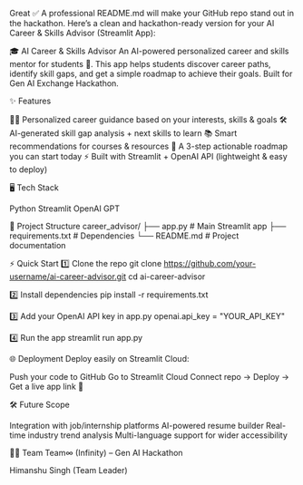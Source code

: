 Great ✅ A professional README.md will make your GitHub repo stand out in the hackathon.
Here’s a clean and hackathon-ready version for your AI Career & Skills Advisor (Streamlit App):

🎓 AI Career & Skills Advisor
An AI-powered personalized career and skills mentor for students 🚀.
This app helps students discover career paths, identify skill gaps, and get a simple roadmap to achieve their goals.
Built for Gen AI Exchange Hackathon.

✨ Features

🧑‍🎓 Personalized career guidance based on your interests, skills & goals
🛠️ AI-generated skill gap analysis + next skills to learn
📚 Smart recommendations for courses & resources
📌 A 3-step actionable roadmap you can start today
⚡ Built with Streamlit + OpenAI API (lightweight & easy to deploy)


🖥️ Tech Stack

Python
Streamlit
OpenAI GPT


📂 Project Structure
career_advisor/
 ├── app.py              # Main Streamlit app
 ├── requirements.txt    # Dependencies
 └── README.md           # Project documentation


⚡ Quick Start
1️⃣ Clone the repo
git clone https://github.com/your-username/ai-career-advisor.git
cd ai-career-advisor

2️⃣ Install dependencies
pip install -r requirements.txt

3️⃣ Add your OpenAI API key in app.py
openai.api_key = "YOUR_API_KEY"

4️⃣ Run the app
streamlit run app.py


🌐 Deployment
Deploy easily on Streamlit Cloud:

Push your code to GitHub
Go to Streamlit Cloud
Connect repo → Deploy → Get a live app link 🎉

🛠️ Future Scope

Integration with job/internship platforms
AI-powered resume builder
Real-time industry trend analysis
Multi-language support for wider accessibility


👨‍💻 Team
Team∞ (Infinity) – Gen AI Hackathon

Himanshu Singh (Team Leader)
